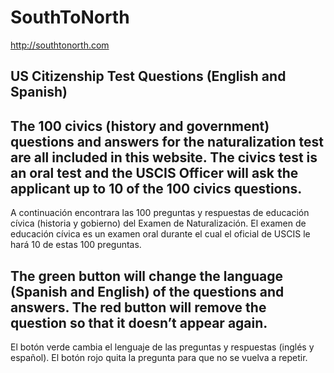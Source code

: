 # SouthToNorth
http://southtonorth.com

## US Citizenship Test Questions (English and Spanish)

## The 100 civics (history and government) questions and answers for the naturalization test are all included in this website. The civics test is an oral test and the USCIS Officer will ask the applicant up to 10 of the 100 civics questions.

A continuación encontrara las 100 preguntas y respuestas de educación cívica (historia y gobierno) del Examen de Naturalización. El examen de educación cívica es un examen oral durante el cual el oficial de USCIS le hará 10 de estas 100 preguntas.

## The green button will change the language (Spanish and English) of the questions and answers. The red button will remove the question so that it doesn’t appear again.

El botón verde cambia el lenguaje de las preguntas y respuestas (inglés y español). El botón rojo quita la pregunta para que no se vuelva a repetir.
